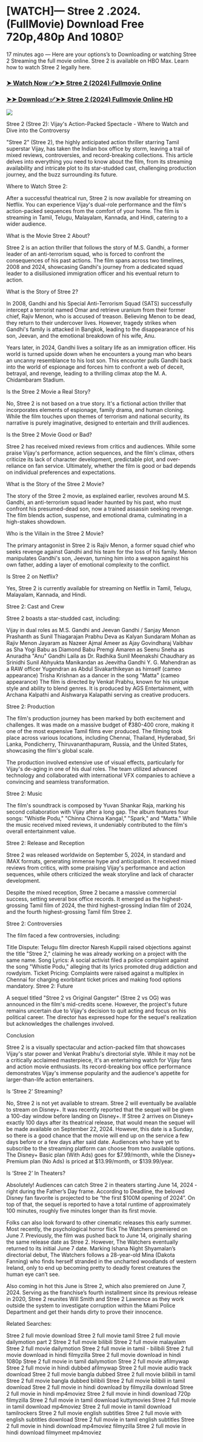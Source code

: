# [WATCH]— Stree 2 .2024.(FullMovie) Download Free 720p,480p And 1080𝙿

17 minutes ago — Here are your options’s to Downloading or watching Stree 2 Streaming the full movie online. Stree 2 is available on HBO Max. Learn how to watch Stree 2 legally here.


### [➤ Watch Now ✅➤➤ Stree 2 (2024) Fullmovie Online](https://cutt.ly/CeYtuphl)

### [➤➤ Download ✅➤➤ Stree 2 (2024) Fullmovie Online HD](https://cutt.ly/CeYtuphl)

<p dir="auto"><a href="https://cutt.ly/CeYtuphl" title="PLAY NOW" rel="nofollow"><img src="https://i.imgur.com/jhNGoEt.gif" style="max-width: 100%;"></a></p>

Stree 2 (Stree 2): Vijay's Action-Packed Spectacle - Where to Watch and Dive into the Controversy

"Stree 2" (Stree 2), the highly anticipated action thriller starring Tamil superstar Vijay, has taken the Indian box office by storm, leaving a trail of mixed reviews, controversies, and record-breaking collections. This article delves into everything you need to know about the film, from its streaming availability and intricate plot to its star-studded cast, challenging production journey, and the buzz surrounding its future.

Where to Watch Stree 2:

After a successful theatrical run, Stree 2 is now available for streaming on Netflix. You can experience Vijay's dual-role performance and the film's action-packed sequences from the comfort of your home. The film is streaming in Tamil, Telugu, Malayalam, Kannada, and Hindi, catering to a wider audience.

What is the Movie Stree 2 About?

Stree 2 is an action thriller that follows the story of M.S. Gandhi, a former leader of an anti-terrorism squad, who is forced to confront the consequences of his past actions. The film spans across two timelines, 2008 and 2024, showcasing Gandhi's journey from a dedicated squad leader to a disillusioned immigration officer and his eventual return to action.

What is the Story of Stree 2?

In 2008, Gandhi and his Special Anti-Terrorism Squad (SATS) successfully intercept a terrorist named Omar and retrieve uranium from their former chief, Rajiv Menon, who is accused of treason. Believing Menon to be dead, they return to their undercover lives. However, tragedy strikes when Gandhi's family is attacked in Bangkok, leading to the disappearance of his son, Jeevan, and the emotional breakdown of his wife, Anu.

Years later, in 2024, Gandhi lives a solitary life as an immigration officer. His world is turned upside down when he encounters a young man who bears an uncanny resemblance to his lost son. This encounter pulls Gandhi back into the world of espionage and forces him to confront a web of deceit, betrayal, and revenge, leading to a thrilling climax atop the M. A. Chidambaram Stadium.

Is the Stree 2 Movie a Real Story?

No, Stree 2 is not based on a true story. It's a fictional action thriller that incorporates elements of espionage, family drama, and human cloning. While the film touches upon themes of terrorism and national security, its narrative is purely imaginative, designed to entertain and thrill audiences.

Is the Stree 2 Movie Good or Bad?

Stree 2 has received mixed reviews from critics and audiences. While some praise Vijay's performance, action sequences, and the film's climax, others criticize its lack of character development, predictable plot, and over-reliance on fan service. Ultimately, whether the film is good or bad depends on individual preferences and expectations.

What is the Story of the Stree 2 Movie?

The story of the Stree 2 movie, as explained earlier, revolves around M.S. Gandhi, an anti-terrorism squad leader haunted by his past, who must confront his presumed-dead son, now a trained assassin seeking revenge. The film blends action, suspense, and emotional drama, culminating in a high-stakes showdown.

Who is the Villain in the Stree 2 Movie?

The primary antagonist in Stree 2 is Rajiv Menon, a former squad chief who seeks revenge against Gandhi and his team for the loss of his family. Menon manipulates Gandhi's son, Jeevan, turning him into a weapon against his own father, adding a layer of emotional complexity to the conflict.

Is Stree 2 on Netflix?

Yes, Stree 2 is currently available for streaming on Netflix in Tamil, Telugu, Malayalam, Kannada, and Hindi.

Stree 2: Cast and Crew

Stree 2 boasts a star-studded cast, including:

Vijay in dual roles as M.S. Gandhi and Jeevan Gandhi / Sanjay Menon
Prashanth as Sunil Thiagarajan
Prabhu Deva as Kalyan Sundaram
Mohan as Rajiv Menon
Jayaram as Nazeer
Ajmal Ameer as Ajay Govindharaj
Vaibhav as Sha
Yogi Babu as Diamond Babu
Premgi Amaren as Seenu
Sneha as Anuradha "Anu" Gandhi
Laila as Dr. Radhika Sunil
Meenakshi Chaudhary as Srinidhi Sunil
Abhyukta Manikandan as Jeevitha Gandhi
Y. G. Mahendran as a RAW officer
Yugendran as Abdul
Sivakarthikeyan as himself (cameo appearance)
Trisha Krishnan as a dancer in the song "Matta" (cameo appearance)
The film is directed by Venkat Prabhu, known for his unique style and ability to blend genres. It is produced by AGS Entertainment, with Archana Kalpathi and Aishwarya Kalapathi serving as creative producers.

Stree 2: Production

The film's production journey has been marked by both excitement and challenges. It was made on a massive budget of ₹380-400 crore, making it one of the most expensive Tamil films ever produced. The filming took place across various locations, including Chennai, Thailand, Hyderabad, Sri Lanka, Pondicherry, Thiruvananthapuram, Russia, and the United States, showcasing the film's global scale.

The production involved extensive use of visual effects, particularly for Vijay's de-aging in one of his dual roles. The team utilized advanced technology and collaborated with international VFX companies to achieve a convincing and seamless transformation.

Stree 2: Music

The film's soundtrack is composed by Yuvan Shankar Raja, marking his second collaboration with Vijay after a long gap. The album features four songs: "Whistle Podu," "Chinna Chinna Kangal," "Spark," and "Matta." While the music received mixed reviews, it undeniably contributed to the film's overall entertainment value.

Stree 2: Release and Reception

Stree 2 was released worldwide on September 5, 2024, in standard and IMAX formats, generating immense hype and anticipation. It received mixed reviews from critics, with some praising Vijay's performance and action sequences, while others criticized the weak storyline and lack of character development.

Despite the mixed reception, Stree 2 became a massive commercial success, setting several box office records. It emerged as the highest-grossing Tamil film of 2024, the third highest-grossing Indian film of 2024, and the fourth highest-grossing Tamil film Stree 2.

Stree 2: Controversies

The film faced a few controversies, including:

Title Dispute: Telugu film director Naresh Kuppili raised objections against the title "Stree 2," claiming he was already working on a project with the same name.
Song Lyrics: A social activist filed a police complaint against the song "Whistle Podu," alleging that its lyrics promoted drug addiction and rowdyism.
Ticket Pricing: Complaints were raised against a multiplex in Chennai for charging exorbitant ticket prices and making food options mandatory.
Stree 2: Future

A sequel titled "Stree 2 vs Original Gangster" (Stree 2 vs OG) was announced in the film's mid-credits scene. However, the project's future remains uncertain due to Vijay's decision to quit acting and focus on his political career. The director has expressed hope for the sequel's realization but acknowledges the challenges involved.

Conclusion

Stree 2 is a visually spectacular and action-packed film that showcases Vijay's star power and Venkat Prabhu's directorial style. While it may not be a critically acclaimed masterpiece, it's an entertaining watch for Vijay fans and action movie enthusiasts. Its record-breaking box office performance demonstrates Vijay's immense popularity and the audience's appetite for larger-than-life action entertainers.



Is ‘Stree 2’ Streaming?

No, Stree 2 is not yet available to stream. Stree 2 will eventually be available to stream on Disney+. It was recently reported that the sequel will be given a 100-day window before landing on Disney+. If Stree 2 arrives on Disney+ exactly 100 days after its theatrical release, that would mean the sequel will be made available on September 22, 2024. However, this date is a Sunday, so there is a good chance that the movie will end up on the service a few days before or a few days after said date. Audiences who have yet to subscribe to the streaming platform can choose from two available options. The Disney+ Basic plan (With Ads) goes for $7.99/month, while the Disney+ Premium plan (No Ads) is priced at $13.99/month, or $139.99/year.

Is ‘Stree 2’ In Theaters?

Absolutely! Audiences can catch Stree 2 in theaters starting June 14, 2024 - right during the Father’s Day frame. According to Deadline, the beloved Disney fan favorite is projected to be “the first $100M opening of 2024”. On top of that, the sequel is reported to have a total runtime of approximately 100 minutes, roughly five minutes longer than its first movie.

Folks can also look forward to other cinematic releases this early summer. Most recently, the psychological horror flick The Watchers premiered on June 7. Previously, the film was pushed back to June 14, originally sharing the same release date as Stree 2. However, The Watchers eventually returned to its initial June 7 date. Marking Ishana Night Shyamalan’s directorial debut, The Watchers follows a 28-year-old Mina (Dakota Fanning) who finds herself stranded in the uncharted woodlands of western Ireland, only to end up becoming pretty to deadly forest creatures the human eye can’t see.

Also coming in hot this June is Stree 2, which also premiered on June 7, 2024. Serving as the franchise’s fourth installment since its previous release in 2020, Stree 2 reunites Will Smith and Stree 2 Lawrence as they work outside the system to investigate corruption within the Miami Police Department and get their hands dirty to prove their innocence.


Related Searches:

Stree 2 full movie download
Stree 2 full movie tamil
Stree 2 full movie dailymotion part 2
Stree 2 full movie bilibili
Stree 2 full movie malayalam
Stree 2 full movie dailymotion
Stree 2 full movie in tamil - bilibili
Stree 2 full movie download in hindi filmyzilla
Stree 2 full movie download in hindi 1080p
Stree 2 full movie in tamil dailymotion
Stree 2 full movie afilmywap
Stree 2 full movie in hindi dubbed afilmywap
Stree 2 full movie audio track download
Stree 2 full movie bangla dubbed
Stree 2 full movie bilibili in tamil
Stree 2 full movie bangla dubbed bilibili
Stree 2 full movie bilibili in tamil download
Stree 2 full movie in hindi download by filmyzilla
download Stree 2 full movie in hindi mp4moviez
Stree 2 full movie in hindi download 720p filmyzilla
Stree 2 full movie in tamil download kuttymovies
Stree 2 full movie in tamil download mp4moviez
Stree 2 full movie in tamil download tamilrockers
Stree 2 full movie english subtitles
Stree 2 full movie with english subtitles download
Stree 2 full movie in tamil english subtitles
Stree 2 full movie in hindi download mp4moviez filmyzilla
Stree 2 full movie in hindi download filmymeet mp4moviez
